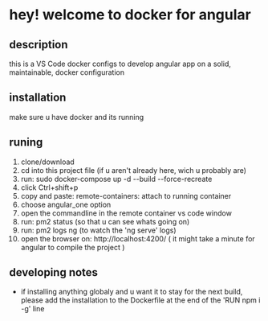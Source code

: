 # hey! welcome to docker for angular

## description
this is a VS Code docker configs to develop angular app on a solid, maintainable, docker configuration 

## installation
make sure u have docker and its running

## runing
1. clone/download
2. cd into this project file (if u aren't already here, wich u probably are)
3. run: sudo docker-compose up -d --build --force-recreate
4. click Ctrl+shift+p
5. copy and paste: remote-containers: attach to running container
6. choose angular_one option
7. open the commandline in the remote container vs code window
8. run: pm2 status   (so that u can see whats going on)
9. run: pm2 logs ng  (to watch the 'ng serve' logs)
10. open the browser on: http://localhost:4200/  ( it might take a minute for angular to compile the project )

## developing notes
* if installing anything globaly and u want it to stay for the next build, please add the installation to the Dockerfile at the end of the 'RUN npm i -g' line 


